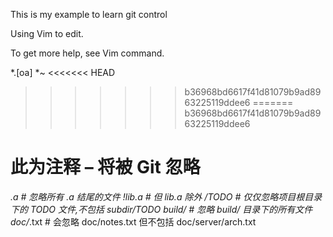 This is my example to learn git control


Using Vim to edit.

To get more help, see Vim command.


*.[oa]
*~
<<<<<<< HEAD
>>>>>>> b36968bd6617f41d81079b9ad8963225119ddee6
=======
>>>>>>> b36968bd6617f41d81079b9ad8963225119ddee6
# 此为注释 – 将被 Git 忽略
*.a # 忽略所有 .a 结尾的文件
!lib.a # 但 lib.a 除外
/TODO # 仅仅忽略项目根目录下的 TODO 文件,不包括 subdir/TODO 
build/ # 忽略 build/ 目录下的所有文件
doc/*.txt # 会忽略 doc/notes.txt 但不包括 doc/server/arch.txt








